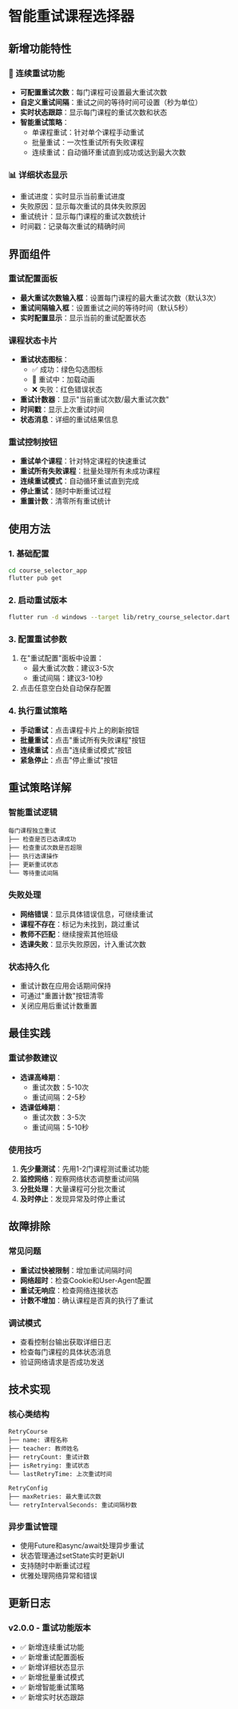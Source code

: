 # 智能重试课程选择器

## 新增功能特性

### 🔄 连续重试功能
- **可配置重试次数**：每门课程可设置最大重试次数
- **自定义重试间隔**：重试之间的等待时间可设置（秒为单位）
- **实时状态跟踪**：显示每门课程的重试次数和状态
- **智能重试策略**：
  - 单课程重试：针对单个课程手动重试
  - 批量重试：一次性重试所有失败课程
  - 连续重试：自动循环重试直到成功或达到最大次数

### 📊 详细状态显示
- 重试进度：实时显示当前重试进度
- 失败原因：显示每次重试的具体失败原因
- 重试统计：显示每门课程的重试次数统计
- 时间戳：记录每次重试的精确时间

## 界面组件

### 重试配置面板
- **最大重试次数输入框**：设置每门课程的最大重试次数（默认3次）
- **重试间隔输入框**：设置重试之间的等待时间（默认5秒）
- **实时配置显示**：显示当前的重试配置状态

### 课程状态卡片
- **重试状态图标**：
  - ✅ 成功：绿色勾选图标
  - 🔄 重试中：加载动画
  - ❌ 失败：红色错误状态
- **重试计数器**：显示"当前重试次数/最大重试次数"
- **时间戳**：显示上次重试时间
- **状态消息**：详细的重试结果信息

### 重试控制按钮
- **重试单个课程**：针对特定课程的快速重试
- **重试所有失败课程**：批量处理所有未成功课程
- **连续重试模式**：自动循环重试直到完成
- **停止重试**：随时中断重试过程
- **重置计数**：清零所有重试统计

## 使用方法

### 1. 基础配置
```bash
cd course_selector_app
flutter pub get
```

### 2. 启动重试版本
```bash
flutter run -d windows --target lib/retry_course_selector.dart
```

### 3. 配置重试参数
1. 在"重试配置"面板中设置：
   - 最大重试次数：建议3-5次
   - 重试间隔：建议3-10秒
2. 点击任意空白处自动保存配置

### 4. 执行重试策略
- **手动重试**：点击课程卡片上的刷新按钮
- **批量重试**：点击"重试所有失败课程"按钮
- **连续重试**：点击"连续重试模式"按钮
- **紧急停止**：点击"停止重试"按钮

## 重试策略详解

### 智能重试逻辑
```
每门课程独立重试
├── 检查是否已选课成功
├── 检查重试次数是否超限
├── 执行选课操作
├── 更新重试状态
└── 等待重试间隔
```

### 失败处理
- **网络错误**：显示具体错误信息，可继续重试
- **课程不存在**：标记为未找到，跳过重试
- **教师不匹配**：继续搜索其他班级
- **选课失败**：显示失败原因，计入重试次数

### 状态持久化
- 重试计数在应用会话期间保持
- 可通过"重置计数"按钮清零
- 关闭应用后重试计数重置

## 最佳实践

### 重试参数建议
- **选课高峰期**：
  - 重试次数：5-10次
  - 重试间隔：2-5秒
- **选课低峰期**：
  - 重试次数：3-5次
  - 重试间隔：5-10秒

### 使用技巧
1. **先少量测试**：先用1-2门课程测试重试功能
2. **监控网络**：观察网络状态调整重试间隔
3. **分批处理**：大量课程可分批次重试
4. **及时停止**：发现异常及时停止重试

## 故障排除

### 常见问题
- **重试过快被限制**：增加重试间隔时间
- **网络超时**：检查Cookie和User-Agent配置
- **重试无响应**：检查网络连接状态
- **计数不增加**：确认课程是否真的执行了重试

### 调试模式
- 查看控制台输出获取详细日志
- 检查每门课程的具体状态消息
- 验证网络请求是否成功发送

## 技术实现

### 核心类结构
```
RetryCourse
├── name: 课程名称
├── teacher: 教师姓名
├── retryCount: 重试计数
├── isRetrying: 重试状态
└── lastRetryTime: 上次重试时间

RetryConfig
├── maxRetries: 最大重试次数
└── retryIntervalSeconds: 重试间隔秒数
```

### 异步重试管理
- 使用Future和async/await处理异步重试
- 状态管理通过setState实时更新UI
- 支持随时中断重试过程
- 优雅处理网络异常和错误

## 更新日志

### v2.0.0 - 重试功能版本
- ✅ 新增连续重试功能
- ✅ 新增重试配置面板
- ✅ 新增详细状态显示
- ✅ 新增批量重试模式
- ✅ 新增智能重试策略
- ✅ 新增实时状态跟踪